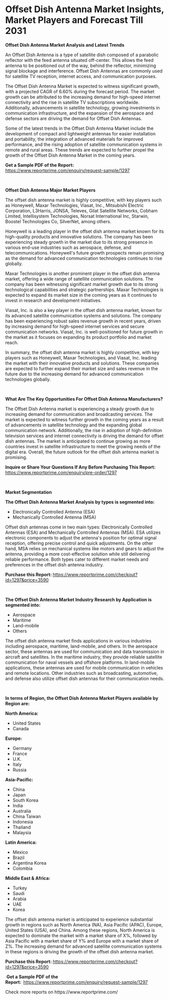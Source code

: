 <p><h1>Offset Dish Antenna Market Insights, Market Players and Forecast Till 2031</h1></p><p><strong>Offset Dish Antenna Market Analysis and Latest Trends</strong></p>
<p><p>An Offset Dish Antenna is a type of satellite dish composed of a parabolic reflector with the feed antenna situated off-center. This allows the feed antenna to be positioned out of the way, behind the reflector, minimizing signal blockage and interference. Offset Dish Antennas are commonly used for satellite TV reception, internet access, and communication purposes.</p><p>The Offset Dish Antenna Market is expected to witness significant growth, with a projected CAGR of 6.60% during the forecast period. The market growth can be attributed to the increasing demand for high-speed internet connectivity and the rise in satellite TV subscriptions worldwide. Additionally, advancements in satellite technology, growing investments in communication infrastructure, and the expansion of the aerospace and defense sectors are driving the demand for Offset Dish Antennas.</p><p>Some of the latest trends in the Offset Dish Antenna Market include the development of compact and lightweight antennas for easier installation and portability, the integration of advanced materials for improved performance, and the rising adoption of satellite communication systems in remote and rural areas. These trends are expected to further propel the growth of the Offset Dish Antenna Market in the coming years.</p></p>
<p><strong>Get a Sample PDF of the Report:&nbsp;</strong> <a href="https://www.reportprime.com/enquiry/request-sample/1297">https://www.reportprime.com/enquiry/request-sample/1297</a></p>
<p>&nbsp;</p>
<p><strong>Offset Dish Antenna Major Market Players</strong></p>
<p><p>The offset dish antenna market is highly competitive, with key players such as Honeywell, Maxar Technologies, Viasat, Inc., Mitsubishi Electric Corporation, L3Harris, JONSA, Televes, Gilat Satellite Networks, Cobham Limited, Intellisystem Technologies, Norsat International Inc, Starwin, Boostel Technologies Co, SilverNet, among others.</p><p>Honeywell is a leading player in the offset dish antenna market known for its high-quality products and innovative solutions. The company has been experiencing steady growth in the market due to its strong presence in various end-use industries such as aerospace, defense, and telecommunications. Honeywell's future growth prospects remain promising as the demand for advanced communication technologies continues to rise globally.</p><p>Maxar Technologies is another prominent player in the offset dish antenna market, offering a wide range of satellite communication solutions. The company has been witnessing significant market growth due to its strong technological capabilities and strategic partnerships. Maxar Technologies is expected to expand its market size in the coming years as it continues to invest in research and development initiatives.</p><p>Viasat, Inc. is also a key player in the offset dish antenna market, known for its advanced satellite communication systems and solutions. The company has been experiencing robust sales revenue growth in recent years, driven by increasing demand for high-speed internet services and secure communication networks. Viasat, Inc. is well-positioned for future growth in the market as it focuses on expanding its product portfolio and market reach.</p><p>In summary, the offset dish antenna market is highly competitive, with key players such as Honeywell, Maxar Technologies, and Viasat, Inc. leading the market with their innovative products and solutions. These companies are expected to further expand their market size and sales revenue in the future due to the increasing demand for advanced communication technologies globally.</p></p>
<p>&nbsp;</p>
<p><strong>What Are The Key Opportunities For Offset Dish Antenna Manufacturers?</strong></p>
<p><p>The Offset Dish Antenna market is experiencing a steady growth due to increasing demand for communication and broadcasting services. The market is expected to witness further growth in the coming years as a result of advancements in satellite technology and the expanding global communication network. Additionally, the rise in adoption of high-definition television services and internet connectivity is driving the demand for offset dish antennas. The market is anticipated to continue growing as more countries invest in satellite infrastructure to meet the growing needs of the digital era. Overall, the future outlook for the offset dish antenna market is promising.</p></p>
<p><strong>Inquire or Share Your Questions If Any Before Purchasing This Report:</strong> <a href="https://www.reportprime.com/enquiry/pre-order/1297">https://www.reportprime.com/enquiry/pre-order/1297</a></p>
<p>&nbsp;</p>
<p><strong>Market Segmentation</strong></p>
<p><strong>The Offset Dish Antenna Market Analysis by types is segmented into:</strong></p>
<p><ul><li>Electronically Controlled Antenna (ESA)</li><li>Mechanically Controlled Antenna (MSA)</li></ul></p>
<p><p>Offset dish antennas come in two main types: Electronically Controlled Antennas (ESA) and Mechanically Controlled Antennas (MSA). ESA utilizes electronic components to adjust the antenna's position for optimal signal reception, offering precise control and quick adjustments. On the other hand, MSA relies on mechanical systems like motors and gears to adjust the antenna, providing a more cost-effective solution while still delivering reliable performance. Both types cater to different market needs and preferences in the offset dish antenna industry.</p></p>
<p><strong>Purchase this Report:&nbsp;</strong><a href="https://www.reportprime.com/checkout?id=1297&price=3590">https://www.reportprime.com/checkout?id=1297&price=3590</a></p>
<p>&nbsp;</p>
<p><strong>The Offset Dish Antenna Market Industry Research by Application is segmented into:</strong></p>
<p><ul><li>Aerospace</li><li>Maritime</li><li>Land-mobile</li><li>Others</li></ul></p>
<p><p>The offset dish antenna market finds applications in various industries including aerospace, maritime, land-mobile, and others. In the aerospace sector, these antennas are used for communication and data transmission in aircraft and satellites. In the maritime industry, they provide reliable satellite communication for naval vessels and offshore platforms. In land-mobile applications, these antennas are used for mobile communication in vehicles and remote locations. Other industries such as broadcasting, automotive, and defense also utilize offset dish antennas for their communication needs.</p></p>
<p>&nbsp;</p>
<p><strong>In terms of Region, the Offset Dish Antenna Market Players available by Region are:</strong></p>
<p>
    <p> <strong> North America: </strong>
        <ul>
            <li>United States</li>
            <li>Canada</li>
        </ul>
        </p> 
    <p> <strong> Europe: </strong>
        <ul>
            <li>Germany</li>
            <li>France</li>
            <li>U.K.</li>
            <li>Italy</li>
            <li>Russia</li>
        </ul>
        </p> 
    <p> <strong> Asia-Pacific: </strong>
        <ul>
            <li>China</li>
            <li>Japan</li>
            <li>South Korea</li>
            <li>India</li>
            <li>Australia</li>
            <li>China Taiwan</li>
            <li>Indonesia</li>
            <li>Thailand</li>
            <li>Malaysia</li>
        </ul>
        </p> 
    <p> <strong> Latin America: </strong>
        <ul>
            <li>Mexico</li>
            <li>Brazil</li>
            <li>Argentina Korea</li>
            <li>Colombia</li>
        </ul>
        </p> 
    <p> <strong> Middle East & Africa: </strong>
        <ul>
            <li>Turkey</li>
            <li>Saudi</li>
            <li>Arabia</li>
            <li>UAE</li>
            <li>Korea</li>
        </ul>
    </p>
    </p>
<p><p>The offset dish antenna market is anticipated to experience substantial growth in regions such as North America (NA), Asia Pacific (APAC), Europe, United States (USA), and China. Among these regions, North America is expected to dominate the market with a market share of X%, followed by Asia Pacific with a market share of Y% and Europe with a market share of Z%. The increasing demand for advanced satellite communication systems in these regions is driving the growth of the offset dish antenna market.</p></p>
<p><strong>Purchase this Report: </strong><a href="https://www.reportprime.com/checkout?id=1297&price=3590">https://www.reportprime.com/checkout?id=1297&price=3590</a></p>
<p>&nbsp;<strong>Get a Sample PDF of the Report:&nbsp;&nbsp;</strong><a href="https://www.reportprime.com/enquiry/request-sample/1297">https://www.reportprime.com/enquiry/request-sample/1297</a></p>
<p><strong></strong></p>
<p>Check more reports on https://www.reportprime.com/</p>